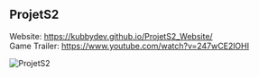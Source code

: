 ## ProjetS2

Website: https://kubbydev.github.io/ProjetS2_Website/  
Game Trailer: https://www.youtube.com/watch?v=247wCE2lOHI

![ProjetS2](https://image.noelshack.com/fichiers/2019/41/3/1570654040-capture.png)
